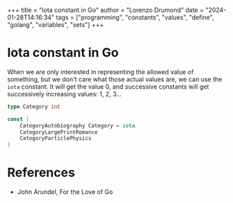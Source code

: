 +++
title = "Iota constant in Go"
author = "Lorenzo Drumond"
date = "2024-01-28T14:16:34"
tags = ["programming",  "constants",  "values",  "define",  "golang",  "variables",  "sets"]
+++


# Iota constant in Go
When we are only interested in representing the allowed value of something, but we don't care what those actual values are, we can use the `iota` constant. It will get the value 0, and successive constants will get successively increasing values: 1, 2, 3...

```go
type Category int

const (
    CategoryAutobiography Category = iota
    CategoryLargePrintRomance
    CategoryParticlePhysics
)
```

# References
- John Arundel, For the Love of Go
